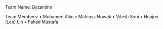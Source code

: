 Team Name:   Byzantine

 Team Members:
•	Mohamed Alim
•	Mateusz Nowak
•	Vitesh Soni
•	Huajun (Lee) Lin
•	Fahad Mustafa
